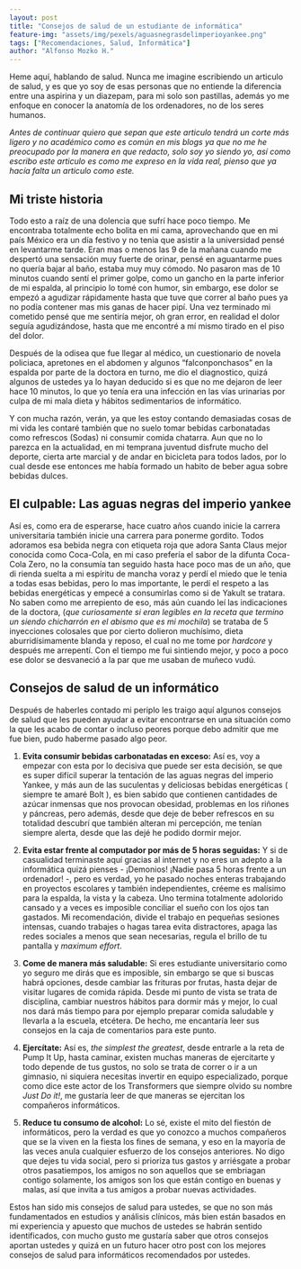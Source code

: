 ```yaml
---
layout: post
title: "Consejos de salud de un estudiante de informática"
feature-img: "assets/img/pexels/aguasnegrasdelimperioyankee.png"
tags: ["Recomendaciones, Salud, Informática"]
author: "Alfonso Mozko H."
---
```

Heme aquí, hablando de salud. Nunca me imagine escribiendo un articulo de salud, y es que yo soy de esas personas que no entiende la diferencia entre una aspirina y un diazepam, para mi solo son pastillas, además yo me enfoque en conocer la anatomía de los ordenadores, no de los seres humanos.

*Antes de continuar quiero que sepan que este articulo tendrá un corte más ligero y no académico como es común en mis blogs ya que no me he preocupado por la manera en que redacto, solo soy yo siendo yo, así como escribo este articulo es como me expreso en la vida real, pienso que ya hacía falta un articulo como este.*

## Mi triste historia 
Todo esto a raíz de una dolencia que sufrí hace poco tiempo. Me encontraba totalmente echo bolita en mi cama, aprovechando que en mi país México era un día festivo y no tenia que asistir a la universidad pensé en levantarme tarde. Eran mas o menos las 9 de la mañana cuando me despertó una sensación muy fuerte de orinar, pensé en aguantarme pues no quería bajar al baño, estaba muy muy cómodo. No pasaron mas de 10 minutos cuando sentí el primer golpe, como un gancho en la parte inferior de mi espalda, al principio lo tomé con humor, sin embargo, ese dolor se empezó a agudizar rápidamente hasta que tuve que correr al baño pues ya no podía contener mas mis ganas de hacer pipí. Una vez terminado mi cometido pensé que me sentiría mejor, oh gran error, en realidad el dolor seguía agudizándose, hasta que me encontré a mí mismo tirado en el piso del dolor.

Después de la odisea que fue llegar al médico, un cuestionario de novela policiaca, apretones en el abdomen y algunos “falconponchasos” en la espalda por parte de la doctora en turno, me dio el diagnostico, quizá algunos de ustedes ya lo hayan deducido si es que no me dejaron de leer hace 10 minutos, lo que yo tenía era una infección en las vías urinarias por culpa de mi mala dieta y hábitos sedimentarios de informático.

Y con mucha razón, verán, ya que les estoy contando demasiadas cosas de mi vida les contaré también que no suelo tomar bebidas carbonatadas como refrescos (Sodas) ni consumir comida chatarra. Aun que no lo parezca en la actualidad, en mi temprana juventud disfrute mucho del deporte, cierta arte marcial y de andar en bicicleta para todos lados, por lo cual desde ese entonces me había formado un habito de beber agua sobre bebidas dulces.

## El culpable: Las aguas negras del imperio yankee
Así es, como era de esperarse, hace cuatro años cuando inicie la carrera universitaria también inicie una carrera para ponerme gordito. Todos adoramos esa bebida negra con etiqueta roja que adora Santa Claus mejor conocida como Coca-Cola, en mi caso prefería el sabor de la difunta Coca-Cola Zero, no la consumía tan seguido hasta hace poco mas de un año, que di rienda suelta a mi espíritu de mancha voraz y perdí el miedo que le tenia a todas esas bebidas, pero lo mas importante, le perdí el respeto a las bebidas energéticas y empecé a consumirlas como si de Yakult se tratara.
No saben como me arrepiento de eso, más aún cuando leí las indicaciones de la doctora, (*que curiosamente si eran legibles en la receta que termino un siendo chicharrón en el abismo que es mi mochila*) se trataba de 5 inyecciones colosales que por cierto dolieron muchísimo, dieta aburridísimamente blanda y reposo, el cual no me tome por *hardcore* y después me arrepentí.
Con el tiempo me fui sintiendo mejor, y poco a poco ese dolor se desvaneció a la par que me usaban de muñeco vudú. 

## Consejos de salud de un informático 
Después de haberles contado mi periplo les traigo aquí algunos consejos de salud que les pueden ayudar a evitar encontrarse en una situación como la que les acabo de contar o incluso peores porque debo admitir que me fue bien, pudo haberme pasado algo peor.

1. **Evita consumir bebidas carbonatadas en exceso:** Así es, voy a empezar con esta por lo decisiva que puede ser esta decisión, se que es super difícil superar la tentación de las aguas negras del imperio Yankee, y más aun de las suculentas y deliciosas bebidas energéticas ( siempre te amaré Bolt ), es bien sabido que contienen cantidades de azúcar inmensas que nos provocan obesidad, problemas en los riñones y páncreas, pero además, desde que deje de beber refrescos en su totalidad descubrí que también alteran mi percepción, me tenían siempre alerta, desde que las dejé he podido dormir mejor.

2. **Evita estar frente al computador por más de 5 horas seguidas:** Y si de casualidad terminaste aquí gracias al internet y no eres un adepto a la informática quizá pienses - ¡Demonios! ¡Nadie pasa 5 horas frente a un ordenador! -, pero es verdad, yo he pasado noches enteras trabajando en proyectos escolares y también independientes, créeme es malísimo para la espalda, la vista y la cabeza. Uno termina totalmente adolorido cansado y a veces es imposible conciliar el sueño con los ojos tan gastados. Mi recomendación, divide el trabajo en pequeñas sesiones intensas, cuando trabajes o hagas tarea evita distractores, apaga las redes sociales a menos que sean necesarias, regula el brillo de tu pantalla y *maximum effort*.

3. **Come de manera más saludable:** Si eres estudiante universitario como yo seguro me dirás que es imposible, sin embargo se que si buscas habrá opciones, desde cambiar las frituras por frutas, hasta dejar de visitar lugares de comida rápida. Desde mi punto de vista se trata de disciplina, cambiar nuestros hábitos para dormir más y mejor, lo cual nos dará más tiempo para por ejemplo preparar comida saludable y llevarla a la escuela, etcétera. De hecho, me encantaría leer sus consejos en la caja de comentarios para este punto.

4. **Ejercítate:** Así es, *the simplest the greatest*, desde entrarle a la reta de Pump It Up, hasta caminar, existen muchas maneras de ejercitarte y todo depende de tus gustos, no solo se trata de correr o ir a un gimnasio, ni siquiera necesitas invertir en equipo especializado, porque como dice este actor de los Transformers que siempre olvido su nombre *Just Do it!*, me gustaría leer de que maneras se ejercitan los compañeros informáticos.

5. **Reduce tu consumo de alcohol:** Lo sé, existe el mito del fiestón de informáticos, pero la verdad es que yo conozco a muchos compañeros que se la viven en la fiesta los fines de semana, y eso en la mayoría de las veces anula cualquier esfuerzo de los consejos anteriores. No digo que dejes tu vida social, pero si prioriza tus gastos y arriésgate a probar otros pasatiempos, los amigos no son aquellos que se embriagan contigo solamente, los amigos son los que están contigo en buenas y malas, así que invita a tus amigos a probar nuevas actividades.


Estos han sido mis consejos de salud para ustedes, se que no son más fundamentados en estudios y análisis clínicos, más bien están basados en mi experiencia y apuesto que muchos de ustedes se habrán sentido identificados, con mucho gusto me gustaría saber que otros consejos aportan ustedes y quizá en un futuro hacer otro post con los mejores consejos de salud para informáticos recomendados por ustedes.
